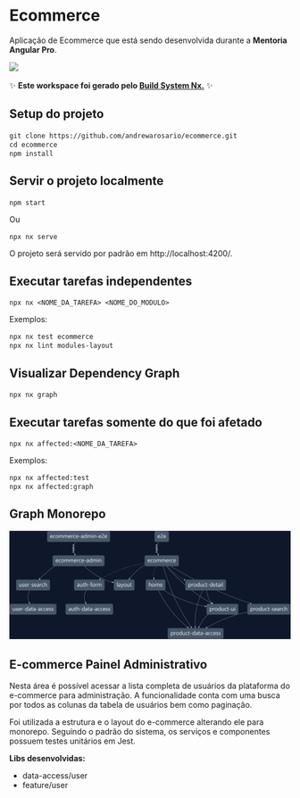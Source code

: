 # Ecommerce

Aplicação de Ecommerce que está sendo desenvolvida durante a **Mentoria Angular Pro**.

<a alt="Nx logo" href="https://nx.dev" target="_blank" rel="noreferrer"><img src="https://raw.githubusercontent.com/nrwl/nx/master/images/nx-logo.png" width="45"></a>

✨ **Este workspace foi gerado pelo [Build System Nx.](https://nx.dev)** ✨

## Setup do projeto

```
git clone https://github.com/andrewarosario/ecommerce.git
cd ecommerce
npm install
```

## Servir o projeto localmente

```
npm start
```

Ou

```
npx nx serve
```

O projeto será servido por padrão em http://localhost:4200/.

## Executar tarefas independentes

```
npx nx <NOME_DA_TAREFA> <NOME_DO_MODULO>
```

Exemplos:

```
npx nx test ecommerce
npx nx lint modules-layout
```

## Visualizar Dependency Graph

```
npx nx graph
```

## Executar tarefas somente do que foi afetado

```
npx nx affected:<NOME_DA_TAREFA>
```

Exemplos:

```
npx nx affected:test
npx nx affected:graph
```

## Graph Monorepo
![alt text](https://github.com/emersonnnb/DesafioMentoria/blob/Master/apps/ecommerce-admin/src/assets/graph.png?raw=true)

## E-commerce Painel Administrativo

Nesta área é possível acessar a lista completa de usuários da plataforma do e-commerce para administração.
A funcionalidade conta com uma busca por todos as colunas da tabela de usuários bem como paginação.

Foi utilizada a estrutura e o layout  do e-commerce alterando ele para monorepo.
Seguindo o padrão do sistema, os serviços e componentes possuem testes unitários em Jest.


**Libs desenvolvidas:**
- data-access/user
- feature/user